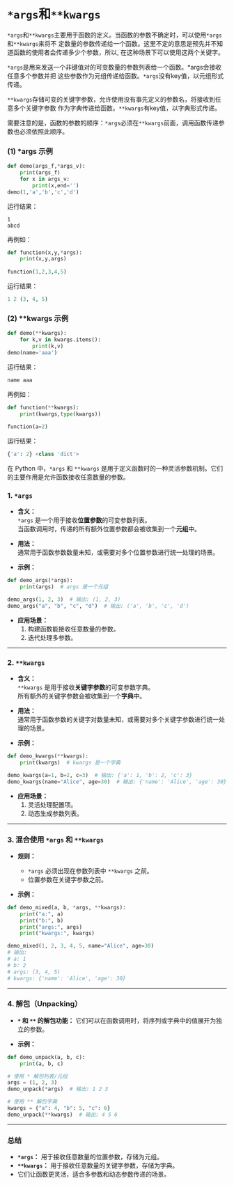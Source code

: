 # `*args`和`**kwargs`

`*args`和`**kwargs`主要用于函数的定义。当函数的参数不确定时，可以使用`*args`和`**kwargs`来将不 定数量的参数传递给一个函数。这里不定的意思是预先并不知道函数的使用者会传递多少个参数，所以, 在这种场景下可以使用这两个关键字。

`*args`是用来发送一个非键值对的可变数量的参数列表给一个函数。*args会接收任意多个参数并把 这些参数作为元组传递给函数。`*args`没有key值，以元组形式传递。

`**kwargs`存储可变的关键字参数，允许使用没有事先定义的参数名，将接收到任意多个关键字参数 作为字典传递给函数。`**kwargs`有key值，以字典形式传递。



需要注意的是，函数的参数的顺序：`*args`必须在`**kwargs`前面，调用函数传递参数也必须依照此顺序。



### (1) *args 示例

```python
def demo(args_f,*args_v):
	print(args_f)
	for x in args_v:
		print(x,end='')
demo(1,'a','b','c','d')
```

运行结果：

```
1
abcd
```

再例如：

```python
def function(x,y,*args):
	print(x,y,args)
	
function(1,2,3,4,5)
```

运行结果：

```python
1 2 (3, 4, 5)
```





### (2)    **kwargs 示例

```python
def demo(**kwargs):
	for k,v in kwargs.items():
		print(k,v)
demo(name='aaa')
```

运行结果：

```python
name aaa
```

再例如：

```python
def function(**kwargs):
	print(kwargs,type(kwargs))
    
function(a=2)
```

运行结果：

```python
{'a': 2} <class 'dict'>
```





在 Python 中，`*args` 和 `**kwargs` 是用于定义函数时的一种灵活参数机制。它们的主要作用是允许函数接收任意数量的参数。

### **1. `*args`**

- **含义：**  
  `*args` 是一个用于接收**位置参数**的可变参数列表。  
  当函数调用时，传递的所有额外位置参数都会被收集到一个**元组**中。

- **用法：**  
  通常用于函数参数数量未知，或需要对多个位置参数进行统一处理的场景。

- **示例：**

```python
def demo_args(*args):
    print(args)  # args 是一个元组

demo_args(1, 2, 3)  # 输出: (1, 2, 3)
demo_args("a", "b", "c", "d")  # 输出: ('a', 'b', 'c', 'd')
```

- **应用场景：**
  1. 构建函数能接收任意数量的参数。
  2. 迭代处理多参数。

---

### **2. `**kwargs`**

- **含义：**  
  `**kwargs` 是用于接收**关键字参数**的可变参数字典。  
  所有额外的关键字参数会被收集到一个**字典**中。

- **用法：**  
  通常用于函数参数的关键字对数量未知，或需要对多个关键字参数进行统一处理的场景。

- **示例：**

```python
def demo_kwargs(**kwargs):
    print(kwargs)  # kwargs 是一个字典

demo_kwargs(a=1, b=2, c=3)  # 输出: {'a': 1, 'b': 2, 'c': 3}
demo_kwargs(name="Alice", age=30)  # 输出: {'name': 'Alice', 'age': 30}
```

- **应用场景：**
  1. 灵活处理配置项。
  2. 动态生成参数列表。

---

### **3. 混合使用 `*args` 和 `**kwargs`**

- **规则：**  
  - `*args` 必须出现在参数列表中 `**kwargs` 之前。
  - 位置参数在关键字参数之前。

- **示例：**

```python
def demo_mixed(a, b, *args, **kwargs):
    print("a:", a)
    print("b:", b)
    print("args:", args)
    print("kwargs:", kwargs)

demo_mixed(1, 2, 3, 4, 5, name="Alice", age=30)
# 输出:
# a: 1
# b: 2
# args: (3, 4, 5)
# kwargs: {'name': 'Alice', 'age': 30}
```

---

### **4. 解包（Unpacking）**

- **`*` 和 `**` 的解包功能：**
  它们可以在函数调用时，将序列或字典中的值展开为独立的参数。

- **示例：**

```python
def demo_unpack(a, b, c):
    print(a, b, c)

# 使用 * 解包列表/元组
args = (1, 2, 3)
demo_unpack(*args)  # 输出: 1 2 3

# 使用 ** 解包字典
kwargs = {"a": 4, "b": 5, "c": 6}
demo_unpack(**kwargs)  # 输出: 4 5 6
```

---

### **总结**

- **`*args`：** 用于接收任意数量的位置参数，存储为元组。
- **`**kwargs`：** 用于接收任意数量的关键字参数，存储为字典。
- 它们让函数更灵活，适合多参数和动态参数传递的场景。
